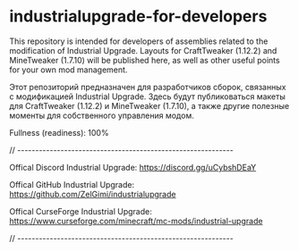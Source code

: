 # industrialupgrade-for-developers

This repository is intended for developers of assemblies related to the modification of Industrial Upgrade. Layouts for CraftTweaker (1.12.2) and MineTweaker (1.7.10) will be published here, as well as other useful points for your own mod management.

Этот репозиторий предназначен для разработчиков сборок, связанных с модификацией Industrial Upgrade. Здесь будут публиковаться макеты для CraftTweaker (1.12.2) и MineTweaker (1.7.10), а также другие полезные моменты для собственного управления модом.

Fullness (readiness): 100%

// ------------------------------------------------------------ 

Offical Discord Industrial Upgrade: https://discord.gg/uCybshDEaY

Offical GitHub Industrial Upgrade: https://github.com/ZelGimi/industrialupgrade

Offical CurseForge Industrial Upgrade: https://www.curseforge.com/minecraft/mc-mods/industrial-upgrade

// ------------------------------------------------------------ 
